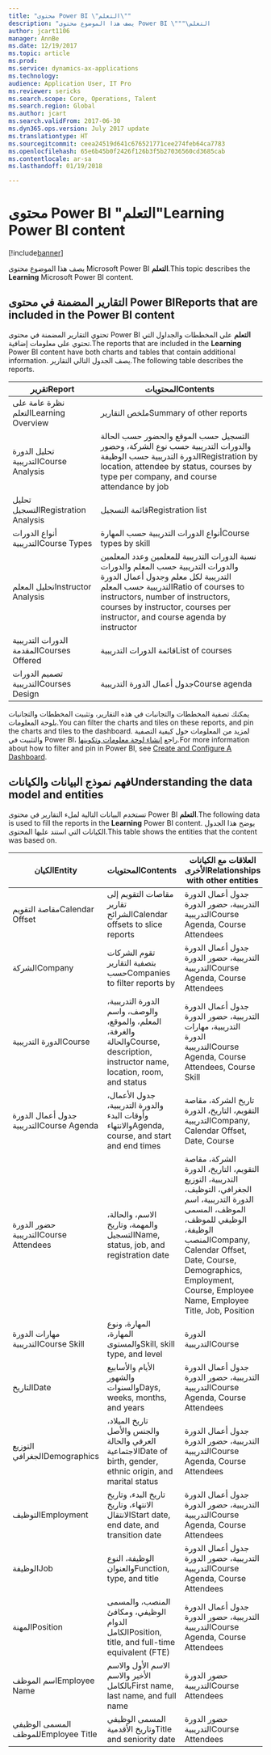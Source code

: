 ```yaml
---
title: "محتوى Power BI \"التعلم\""
description: "يصف هذا الموضوع محتوى Power BI \"التعلم‬‏‫\""
author: jcart1106
manager: AnnBe
ms.date: 12/19/2017
ms.topic: article
ms.prod: 
ms.service: dynamics-ax-applications
ms.technology: 
audience: Application User, IT Pro
ms.reviewer: sericks
ms.search.scope: Core, Operations, Talent
ms.search.region: Global
ms.author: jcart
ms.search.validFrom: 2017-06-30
ms.dyn365.ops.version: July 2017 update
ms.translationtype: HT
ms.sourcegitcommit: ceea24519d641c676521771cee274feb64ca7783
ms.openlocfilehash: 65e6b45b0f2426f126b3f5b27036560cd3685cab
ms.contentlocale: ar-sa
ms.lasthandoff: 01/19/2018

---
```


# <a name="learning-power-bi-content"></a><span data-ttu-id="ef1da-103">محتوى Power BI "التعلم"</span><span class="sxs-lookup"><span data-stu-id="ef1da-103">Learning Power BI content</span></span>

[!include[banner](../includes/banner.md)]

<span data-ttu-id="ef1da-104">يصف هذا الموضوع محتوى Microsoft Power BI **التعلم**.</span><span class="sxs-lookup"><span data-stu-id="ef1da-104">This topic describes the **Learning** Microsoft Power BI content.</span></span>

## <a name="reports-that-are-included-in-the-power-bi-content"></a><span data-ttu-id="ef1da-105">التقارير المضمنة في محتوى Power BI</span><span class="sxs-lookup"><span data-stu-id="ef1da-105">Reports that are included in the Power BI content</span></span>

<span data-ttu-id="ef1da-106">تحتوي التقارير المضمنة في محتوى Power BI **التعلم** على المخططات والجداول التي تحتوي على معلومات إضافية.</span><span class="sxs-lookup"><span data-stu-id="ef1da-106">The reports that are included in the **Learning** Power BI content have both charts and tables that contain additional information.</span></span> <span data-ttu-id="ef1da-107">يصف الجدول التالي التقارير.</span><span class="sxs-lookup"><span data-stu-id="ef1da-107">The following table describes the reports.</span></span>

| <span data-ttu-id="ef1da-108">تقرير</span><span class="sxs-lookup"><span data-stu-id="ef1da-108">Report</span></span>                | <span data-ttu-id="ef1da-109">المحتويات</span><span class="sxs-lookup"><span data-stu-id="ef1da-109">Contents</span></span> |
|-----------------------|----------|
| <span data-ttu-id="ef1da-110">نظرة عامة على التعلم</span><span class="sxs-lookup"><span data-stu-id="ef1da-110">Learning Overview</span></span>     | <span data-ttu-id="ef1da-111">ملخص التقارير</span><span class="sxs-lookup"><span data-stu-id="ef1da-111">Summary of other reports</span></span> |
| <span data-ttu-id="ef1da-112">تحليل الدورة التدريبية</span><span class="sxs-lookup"><span data-stu-id="ef1da-112">Course Analysis</span></span>       | <span data-ttu-id="ef1da-113">التسجيل حسب الموقع والحضور حسب الحالة والدورات التدريبية حسب نوع الشركة، وحضور الدورة التدريبية حسب الوظيفة</span><span class="sxs-lookup"><span data-stu-id="ef1da-113">Registration by location, attendee by status, courses by type per company, and course attendance by job</span></span> |
| <span data-ttu-id="ef1da-114">تحليل التسجيل</span><span class="sxs-lookup"><span data-stu-id="ef1da-114">Registration Analysis</span></span> | <span data-ttu-id="ef1da-115">قائمة التسجيل</span><span class="sxs-lookup"><span data-stu-id="ef1da-115">Registration list</span></span> |
| <span data-ttu-id="ef1da-116">أنواع الدورات التدريبية</span><span class="sxs-lookup"><span data-stu-id="ef1da-116">Course Types</span></span>          | <span data-ttu-id="ef1da-117">أنواع الدورات التدريبية حسب المهارة</span><span class="sxs-lookup"><span data-stu-id="ef1da-117">Course types by skill</span></span> |
| <span data-ttu-id="ef1da-118">تحليل المعلم‬</span><span class="sxs-lookup"><span data-stu-id="ef1da-118">Instructor Analysis</span></span>   | <span data-ttu-id="ef1da-119">نسبة الدورات التدريبية للمعلمين وعدد المعلمين والدورات التدريبية حسب المعلم والدورات التدريبية لكل معلم وجدول أعمال الدورة التدريبية حسب المعلم</span><span class="sxs-lookup"><span data-stu-id="ef1da-119">Ratio of courses to instructors, number of instructors, courses by instructor, courses per instructor, and course agenda by instructor</span></span> |
| <span data-ttu-id="ef1da-120">الدورات التدريبية المقدمة</span><span class="sxs-lookup"><span data-stu-id="ef1da-120">Courses Offered</span></span>       | <span data-ttu-id="ef1da-121">قائمة الدورات التدريبية</span><span class="sxs-lookup"><span data-stu-id="ef1da-121">List of courses</span></span> |
| <span data-ttu-id="ef1da-122">تصميم الدورات التدريبية</span><span class="sxs-lookup"><span data-stu-id="ef1da-122">Courses Design</span></span>        | <span data-ttu-id="ef1da-123">جدول أعمال الدورة التدريبية</span><span class="sxs-lookup"><span data-stu-id="ef1da-123">Course agenda</span></span> |

<span data-ttu-id="ef1da-124">يمكنك تصفية المخططات والتجانبات في هذه التقارير، وتثبيت المخططات والتجانبات بلوحة المعلومات.</span><span class="sxs-lookup"><span data-stu-id="ef1da-124">You can filter the charts and tiles on these reports, and pin the charts and tiles to the dashboard.</span></span> <span data-ttu-id="ef1da-125">لمزيد من المعلومات حول كيفية التصفية والتثبيت في Power BI، راجع [إنشاء لوحة معلومات وتكوينها](https://powerbi.microsoft.com/en-us/guided-learning/powerbi-learning-4-2-create-configure-dashboards).</span><span class="sxs-lookup"><span data-stu-id="ef1da-125">For more information about how to filter and pin in Power BI, see [Create and Configure A Dashboard](https://powerbi.microsoft.com/en-us/guided-learning/powerbi-learning-4-2-create-configure-dashboards).</span></span>

## <a name="understanding-the-data-model-and-entities"></a><span data-ttu-id="ef1da-126">فهم نموذج البيانات والكيانات</span><span class="sxs-lookup"><span data-stu-id="ef1da-126">Understanding the data model and entities</span></span>

<span data-ttu-id="ef1da-127">تستخدم البيانات التالية لملء التقارير في محتوى Power BI **التعلم**.</span><span class="sxs-lookup"><span data-stu-id="ef1da-127">The following data is used to fill the reports in the **Learning** Power BI content.</span></span> <span data-ttu-id="ef1da-128">يوضح هذا الجدول الكيانات التي استند عليها المحتوى.</span><span class="sxs-lookup"><span data-stu-id="ef1da-128">This table shows the entities that the content was based on.</span></span>

| <span data-ttu-id="ef1da-129">الكيان</span><span class="sxs-lookup"><span data-stu-id="ef1da-129">Entity</span></span>           | <span data-ttu-id="ef1da-130">المحتويات</span><span class="sxs-lookup"><span data-stu-id="ef1da-130">Contents</span></span>                                                         | <span data-ttu-id="ef1da-131">العلاقات مع الكيانات الأخرى</span><span class="sxs-lookup"><span data-stu-id="ef1da-131">Relationships with other entities</span></span> |
|------------------|------------------------------------------------------------------|-----------------------------------|
| <span data-ttu-id="ef1da-132">مقاصة التقويم</span><span class="sxs-lookup"><span data-stu-id="ef1da-132">Calendar Offset</span></span>  | <span data-ttu-id="ef1da-133">مقاصات التقويم إلى تقارير الشرائح</span><span class="sxs-lookup"><span data-stu-id="ef1da-133">Calendar offsets to slice reports</span></span>                                | <span data-ttu-id="ef1da-134">جدول أعمال الدورة التدريبية، حضور الدورة التدريبية</span><span class="sxs-lookup"><span data-stu-id="ef1da-134">Course Agenda, Course Attendees</span></span> |
| <span data-ttu-id="ef1da-135">الشركة</span><span class="sxs-lookup"><span data-stu-id="ef1da-135">Company</span></span>          | <span data-ttu-id="ef1da-136">تقوم الشركات بتصفية التقارير حسب</span><span class="sxs-lookup"><span data-stu-id="ef1da-136">Companies to filter reports by</span></span>                                   | <span data-ttu-id="ef1da-137">جدول أعمال الدورة التدريبية، حضور الدورة التدريبية</span><span class="sxs-lookup"><span data-stu-id="ef1da-137">Course Agenda, Course Attendees</span></span> |
| <span data-ttu-id="ef1da-138">الدورة التدريبية</span><span class="sxs-lookup"><span data-stu-id="ef1da-138">Course</span></span>           | <span data-ttu-id="ef1da-139">الدورة التدريبية، والوصف، واسم المعلم، والموقع، والغرفة، والحالة</span><span class="sxs-lookup"><span data-stu-id="ef1da-139">Course, description, instructor name, location, room, and status</span></span> | <span data-ttu-id="ef1da-140">جدول أعمال الدورة التدريبية، حضور الدورة التدريبية، مهارات الدورة التدريبية</span><span class="sxs-lookup"><span data-stu-id="ef1da-140">Course Agenda, Course Attendees, Course Skill</span></span> |
| <span data-ttu-id="ef1da-141">جدول أعمال الدورة التدريبية</span><span class="sxs-lookup"><span data-stu-id="ef1da-141">Course Agenda</span></span>    | <span data-ttu-id="ef1da-142">جدول الأعمال، والدورة التدريبية، وأوقات البدء والانتهاء</span><span class="sxs-lookup"><span data-stu-id="ef1da-142">Agenda, course, and start and end times</span></span>                          | <span data-ttu-id="ef1da-143">تاريخ الشركة، مقاصة التقويم، التاريخ، الدورة التدريبية</span><span class="sxs-lookup"><span data-stu-id="ef1da-143">Company, Calendar Offset, Date, Course</span></span> |
| <span data-ttu-id="ef1da-144">حضور الدورة التدريبية</span><span class="sxs-lookup"><span data-stu-id="ef1da-144">Course Attendees</span></span> | <span data-ttu-id="ef1da-145">الاسم، والحالة، والمهمة، وتاريخ التسجيل</span><span class="sxs-lookup"><span data-stu-id="ef1da-145">Name, status, job, and registration date</span></span>                         | <span data-ttu-id="ef1da-146">الشركة، مقاصة التقويم، التاريخ، الدورة التدريبية، التوزيع الجغرافي، التوظيف، الدورة التدريبية، اسم الموظف، المسمى الوظيفي للموظف، الوظيفة، المنصب</span><span class="sxs-lookup"><span data-stu-id="ef1da-146">Company, Calendar Offset, Date, Course, Demographics, Employment, Course, Employee Name, Employee Title, Job, Position</span></span> |
| <span data-ttu-id="ef1da-147">مهارات الدورة التدريبية</span><span class="sxs-lookup"><span data-stu-id="ef1da-147">Course Skill</span></span>     | <span data-ttu-id="ef1da-148">المهارة، ونوع المهارة، والمستوى</span><span class="sxs-lookup"><span data-stu-id="ef1da-148">Skill, skill type, and level</span></span>                                     | <span data-ttu-id="ef1da-149">الدورة التدريبية</span><span class="sxs-lookup"><span data-stu-id="ef1da-149">Course</span></span> |
| <span data-ttu-id="ef1da-150">التاريخ</span><span class="sxs-lookup"><span data-stu-id="ef1da-150">Date</span></span>             | <span data-ttu-id="ef1da-151">الأيام والأسابيع والشهور والسنوات</span><span class="sxs-lookup"><span data-stu-id="ef1da-151">Days, weeks, months, and years</span></span>                                   | <span data-ttu-id="ef1da-152">جدول أعمال الدورة التدريبية، حضور الدورة التدريبية</span><span class="sxs-lookup"><span data-stu-id="ef1da-152">Course Agenda, Course Attendees</span></span> |
| <span data-ttu-id="ef1da-153">التوزيع الجغرافي</span><span class="sxs-lookup"><span data-stu-id="ef1da-153">Demographics</span></span>     | <span data-ttu-id="ef1da-154">تاريخ الميلاد، والجنس والأصل العرقي والحالة الاجتماعية</span><span class="sxs-lookup"><span data-stu-id="ef1da-154">Date of birth, gender, ethnic origin, and marital status</span></span>         | <span data-ttu-id="ef1da-155">جدول أعمال الدورة التدريبية، حضور الدورة التدريبية</span><span class="sxs-lookup"><span data-stu-id="ef1da-155">Course Agenda, Course Attendees</span></span> |
| <span data-ttu-id="ef1da-156">التوظيف</span><span class="sxs-lookup"><span data-stu-id="ef1da-156">Employment</span></span>       | <span data-ttu-id="ef1da-157">تاريخ البدء، وتاريخ الانتهاء، وتاريخ الانتقال</span><span class="sxs-lookup"><span data-stu-id="ef1da-157">Start date, end date, and transition date</span></span>                        | <span data-ttu-id="ef1da-158">جدول أعمال الدورة التدريبية، حضور الدورة التدريبية</span><span class="sxs-lookup"><span data-stu-id="ef1da-158">Course Agenda, Course Attendees</span></span> |
| <span data-ttu-id="ef1da-159">الوظيفة</span><span class="sxs-lookup"><span data-stu-id="ef1da-159">Job</span></span>              | <span data-ttu-id="ef1da-160">الوظيفة، النوع والعنوان</span><span class="sxs-lookup"><span data-stu-id="ef1da-160">Function, type, and title</span></span>                                        | <span data-ttu-id="ef1da-161">جدول أعمال الدورة التدريبية، حضور الدورة التدريبية</span><span class="sxs-lookup"><span data-stu-id="ef1da-161">Course Agenda, Course Attendees</span></span> |
| <span data-ttu-id="ef1da-162">المهنة</span><span class="sxs-lookup"><span data-stu-id="ef1da-162">Position</span></span>         | <span data-ttu-id="ef1da-163">المنصب، والمسمى الوظيفي، ومكافئ الدوام الكامل‬</span><span class="sxs-lookup"><span data-stu-id="ef1da-163">Position, title, and full-time equivalent (FTE)</span></span>                  | <span data-ttu-id="ef1da-164">جدول أعمال الدورة التدريبية، حضور الدورة التدريبية</span><span class="sxs-lookup"><span data-stu-id="ef1da-164">Course Agenda, Course Attendees</span></span> |
| <span data-ttu-id="ef1da-165">اسم الموظف</span><span class="sxs-lookup"><span data-stu-id="ef1da-165">Employee Name</span></span>    | <span data-ttu-id="ef1da-166">الاسم الأول والاسم الأخير والاسم بالكامل</span><span class="sxs-lookup"><span data-stu-id="ef1da-166">First name, last name, and full name</span></span>                             | <span data-ttu-id="ef1da-167">حضور الدورة التدريبية</span><span class="sxs-lookup"><span data-stu-id="ef1da-167">Course Attendees</span></span> |
| <span data-ttu-id="ef1da-168">المسمى الوظيفي للموظف</span><span class="sxs-lookup"><span data-stu-id="ef1da-168">Employee Title</span></span>   | <span data-ttu-id="ef1da-169">المسمى الوظيفي وتاريخ الأقدمية</span><span class="sxs-lookup"><span data-stu-id="ef1da-169">Title and seniority date</span></span>                                         | <span data-ttu-id="ef1da-170">حضور الدورة التدريبية</span><span class="sxs-lookup"><span data-stu-id="ef1da-170">Course Attendees</span></span> |



